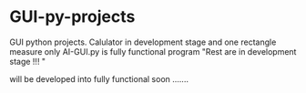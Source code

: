 # GUI-py-projects
GUI python projects. Calulator in development stage and one rectangle measure
only  AI-GUI.py   is fully functional program
"Rest are in development stage !!! "

will be developed into fully functional soon ....... 
